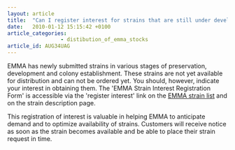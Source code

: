 ```yaml
---
layout: article
title:  "Can I register interest for strains that are still under development?"
date:   2010-01-12 15:15:42 +0100
article_categories:
                 - distibution_of_emma_stocks
article_id: AUG34UAG
---
```


EMMA has newly submitted strains in various stages of preservation, development and colony establishment. These strains are not yet available for distribution and can not be ordered yet. You should, however, indicate your interest in obtaining them. The 'EMMA Strain Interest Registration Form' is accessible via the 'register interest' link on the [EMMA strain list][link-emma-strian-list] and on the strain description page.

This registration of interest is valuable in helping EMMA to anticipate demand and to optimize availability of strains. Customers will receive notice as soon as the strain becomes available and be able to place their strain request in time.

[link-emma-strian-list]: https://www.infrafrontier.eu/search